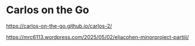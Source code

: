 # Carlos on the Go
https://carlos-on-the-go.github.io/carlos-2/

https://mrc6113.wordpress.com/2025/05/02/eliacohen-minorproject-partiii/